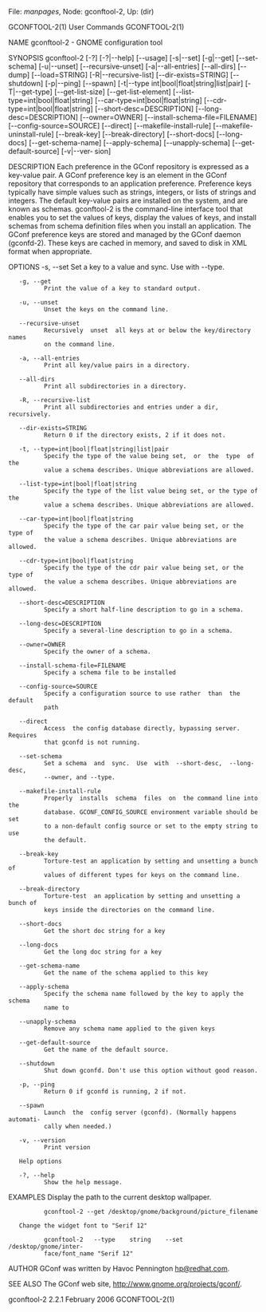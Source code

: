 File: *manpages*,  Node: gconftool-2,  Up: (dir)

GCONFTOOL-2(1)                   User Commands                  GCONFTOOL-2(1)



NAME
       gconftool-2 - GNOME configuration tool

SYNOPSIS
       gconftool-2    [-?]   [-?|--help]   [--usage]   [-s|--set]   [-g|--get]
       [--set-schema]  [-u|--unset]   [--recursive-unset]   [-a|--all-entries]
       [--all-dirs]     [--dump]     [--load=STRING]     [-R|--recursive-list]
       [--dir-exists=STRING]  [--shutdown]  [-p|--ping]  [--spawn]  [-t|--type
       int|bool|float|string|list|pair]    [-T|--get-type]   [--get-list-size]
       [--get-list-element]                [--list-type=int|bool|float|string]
       [--car-type=int|bool|float|string]   [--cdr-type=int|bool|float|string]
       [--short-desc=DESCRIPTION]  [--long-desc=DESCRIPTION]   [--owner=OWNER]
       [--install-schema-file=FILENAME]   [--config-source=SOURCE]  [--direct]
       [--makefile-install-rule]   [--makefile-uninstall-rule]   [--break-key]
       [--break-directory]  [--short-docs]  [--long-docs]  [--get-schema-name]
       [--apply-schema] [--unapply-schema]  [--get-default-source]  [-v|--ver‐
       sion]

DESCRIPTION
       Each  preference  in  the  GConf repository is expressed as a key-value
       pair. A GConf preference key is an element in the GConf repository that
       corresponds  to  an  application preference.  Preference keys typically
       have simple values such as strings, integers, or lists of  strings  and
       integers.  The default key-value pairs are installed on the system, and
       are known as schemas. gconftool-2 is the  command-line  interface  tool
       that enables you to set the values of keys, display the values of keys,
       and install schemas from schema definition files when  you  install  an
       application.  The  GConf  preference keys are stored and managed by the
       GConf daemon (gconfd-2).  These keys are cached in memory, and saved to
       disk in XML format when appropriate.

OPTIONS
       -s, --set
              Set a key to a value and sync. Use with --type.

       -g, --get
              Print the value of a key to standard output.

       -u, --unset
              Unset the keys on the command line.

       --recursive-unset
              Recursively  unset  all keys at or below the key/directory names
              on the command line.

       -a, --all-entries
              Print all key/value pairs in a directory.

       --all-dirs
              Print all subdirectories in a directory.

       -R, --recursive-list
              Print all subdirectories and entries under a dir, recursively.

       --dir-exists=STRING
              Return 0 if the directory exists, 2 if it does not.

       -t, --type=int|bool|float|string|list|pair
              Specify the type of the value being set,  or  the  type  of  the
              value a schema describes. Unique abbreviations are allowed.

       --list-type=int|bool|float|string
              Specify the type of the list value being set, or the type of the
              value a schema describes. Unique abbreviations are allowed.

       --car-type=int|bool|float|string
              Specify the type of the car pair value being set, or the type of
              the value a schema describes. Unique abbreviations are allowed.

       --cdr-type=int|bool|float|string
              Specify the type of the cdr pair value being set, or the type of
              the value a schema describes. Unique abbreviations are allowed.

       --short-desc=DESCRIPTION
              Specify a short half-line description to go in a schema.

       --long-desc=DESCRIPTION
              Specify a several-line description to go in a schema.

       --owner=OWNER
              Specify the owner of a schema.

       --install-schema-file=FILENAME
              Specify a schema file to be installed

       --config-source=SOURCE
              Specify a configuration source to use rather  than  the  default
              path

       --direct
              Access  the config database directly, bypassing server. Requires
              that gconfd is not running.

       --set-schema
              Set a schema  and  sync.  Use  with  --short-desc,  --long-desc,
              --owner, and --type.

       --makefile-install-rule
              Properly  installs  schema  files  on  the command line into the
              database. GCONF_CONFIG_SOURCE environment variable should be set
              to a non-default config source or set to the empty string to use
              the default.

       --break-key
              Torture-test an application by setting and unsetting a bunch  of
              values of different types for keys on the command line.

       --break-directory
              Torture-test  an application by setting and unsetting a bunch of
              keys inside the directories on the command line.

       --short-docs
              Get the short doc string for a key

       --long-docs
              Get the long doc string for a key

       --get-schema-name
              Get the name of the schema applied to this key

       --apply-schema
              Specify the schema name followed by the key to apply the  schema
              name to

       --unapply-schema
              Remove any schema name applied to the given keys

       --get-default-source
              Get the name of the default source.

       --shutdown
              Shut down gconfd. Don't use this option without good reason.

       -p, --ping
              Return 0 if gconfd is running, 2 if not.

       --spawn
              Launch  the  config server (gconfd). (Normally happens automati‐
              cally when needed.)

       -v, --version
              Print version

       Help options

       -?, --help
              Show the help message.

EXAMPLES
       Display the path to the current desktop wallpaper.

              gconftool-2 --get /desktop/gnome/background/picture_filename

       Change the widget font to "Serif 12"

              gconftool-2   --type    string    --set    /desktop/gnome/inter‐
              face/font_name "Serif 12"

AUTHOR
       GConf was written by Havoc Pennington <hp@redhat.com>.

SEE ALSO
       The GConf web site, http://www.gnome.org/projects/gconf/.



gconftool-2 2.2.1                February 2006                  GCONFTOOL-2(1)

